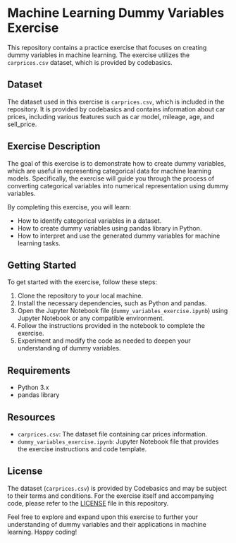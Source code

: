 # Machine Learning Dummy Variables Exercise

This repository contains a practice exercise that focuses on creating dummy variables in machine learning. The exercise utilizes the `carprices.csv` dataset, which is provided by codebasics.

## Dataset

The dataset used in this exercise is `carprices.csv`, which is included in the repository. It is provided by codebasics and contains information about car prices, including various features such as car model, mileage, age, and sell_price.

## Exercise Description

The goal of this exercise is to demonstrate how to create dummy variables, which are useful in representing categorical data for machine learning models. Specifically, the exercise will guide you through the process of converting categorical variables into numerical representation using dummy variables.

By completing this exercise, you will learn:

- How to identify categorical variables in a dataset.
- How to create dummy variables using pandas library in Python.
- How to interpret and use the generated dummy variables for machine learning tasks.

## Getting Started

To get started with the exercise, follow these steps:

1. Clone the repository to your local machine.
2. Install the necessary dependencies, such as Python and pandas.
3. Open the Jupyter Notebook file (`dummy_variables_exercise.ipynb`) using Jupyter Notebook or any compatible environment.
4. Follow the instructions provided in the notebook to complete the exercise.
5. Experiment and modify the code as needed to deepen your understanding of dummy variables.

## Requirements

- Python 3.x
- pandas library

## Resources

- `carprices.csv`: The dataset file containing car prices information.
- `dummy_variables_exercise.ipynb`: Jupyter Notebook file that provides the exercise instructions and code template.

## License

The dataset (`carprices.csv`) is provided by Codebasics and may be subject to their terms and conditions. For the exercise itself and accompanying code, please refer to the [LICENSE](LICENSE) file in this repository.

Feel free to explore and expand upon this exercise to further your understanding of dummy variables and their applications in machine learning. Happy coding!
